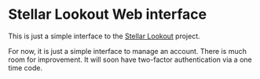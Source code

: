 # Stellar Lookout Web interface

This is just a simple interface to the [Stellar Lookout](https://github.com/irisli/stellar-lookout) project.

For now, it is just a simple interface to manage an account. There is much room for improvement. It will soon have two-factor authentication via a one time code.